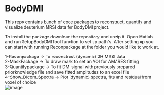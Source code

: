 # BodyDMI
This repo contains bunch of code packages to reconstruct, quantify and visualize deuterium MRSI data for BodyDMI project.

To install the package download the repository and unzip it. Open Matlab and run SetupBodyDMITool function to set up path's.
After setting up you can start with running Reconpackage at the folder you would like to work at.

1-Reconpackage -> To reconstruct (dynamic) 2H MRSI data  
2-MaskPackage -> To draw mask to set an VOI for AMARES fitting  
3-Quantifypackage -> To fit DMI signal with previously prepared priorknowledge file and save fitted amplitudes to an excel file  
4-Show_Dicom_Spectra -> Plot (dynamic) spectra, fits and residual from voxel of choice  
![image](https://github.com/ayhangursan/BodyDMI/assets/30341974/d86f071f-930b-464e-bff5-f29c28c355f5)

